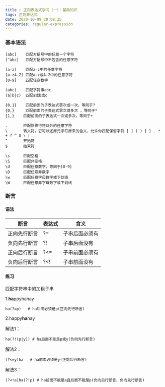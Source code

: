 ```yaml
---
title : 正则表达式学习（一）：基础知识
tags: 正则表达式
date: 2020-10-09 20:08:25
categories: regular-expression
---
```


### 基本语法

```
[abc]    匹配方括号中的任意一个字符    
[^abc]   匹配方括号中不包含的任意字符

[a-z]    匹配a-z中的任意字符
[a-zA-Z] 匹配a-z或A-Z中的任意字符
[0-9]    匹配任意数字

(abc)    匹配字符串abc
(a|b|c)  匹配a或b或c

{0,1}    匹配前面的子表达式零次或一次，等同于?
{0,}     匹配前面的子表达式零次或多次 ，等同于*
{1,}    匹配前面的子表达式一次或多次，等同于+ 

.       匹配除换行符以外的任意字符
\       转义符，它可以还原元字符原来的含义，允许你匹配保留字符 [ ] ( ) { } . * + ? ^ $ \ |
^       开始符
$       结束符

\s      匹配空格
\S      匹配非空格
\d      匹配任意数字，等同于[0-9]
\D      匹配任意非数字
\w      匹配任意字母数字或下划线
\W      匹配任意非字母数字或下划线
```

### 断言

#### 语法

| 断言         | 表达式 | 含义           |
| ------------ | ------ | -------------- |
| 正向先行断言 | ?=     | 子串后面必须有 |
| 负向先行断言 | ?!     | 子串后面没有   |
| 正向后行断言 | ?<=    | 子串前面必须有 |
| 负向后行断言 | ?<!    | 子串前面没有   |

#### 练习

匹配字符串中的加粗子串

1.**ha**ppyhahay

```
ha(?=p)   # ha后面必须是p(正向先行断言)
```

2.happy**ha**hay

解法1：

```
ha(?!(p|y)) # ha后面不能是p或y(负向先行断言)
```

解法2：

```
(?<=y)ha   # ha前面必须是y(正向后行断言)
```

解法3：

```
(?<!a)ha(?!p) # ha前面不能是a且后面不能是p(负向后行断言、负向先行断言)
```